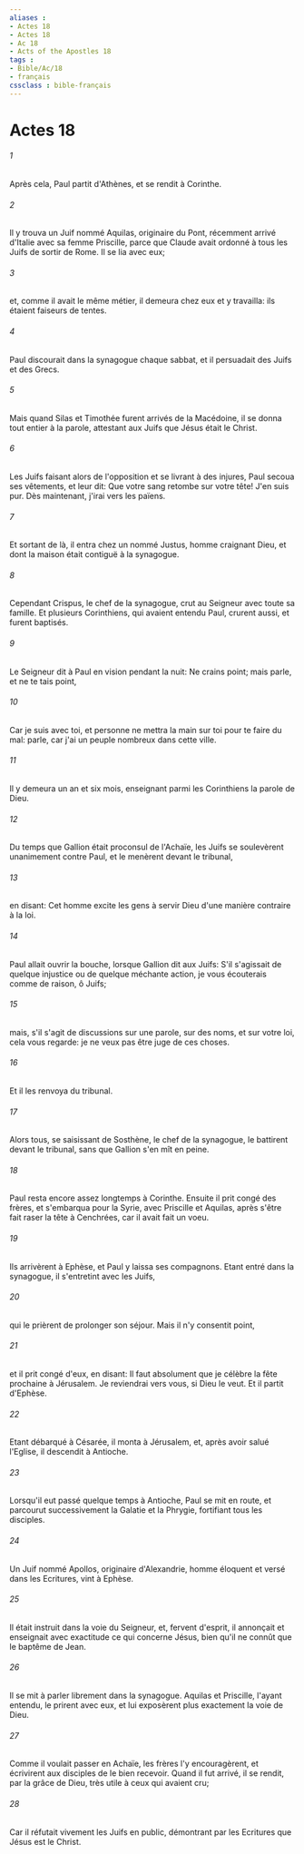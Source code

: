 ```yaml
---
aliases : 
- Actes 18
- Actes 18
- Ac 18
- Acts of the Apostles 18
tags : 
- Bible/Ac/18
- français
cssclass : bible-français
---
```


# Actes 18

###### 1
Après cela, Paul partit d'Athènes, et se rendit à Corinthe.
###### 2
Il y trouva un Juif nommé Aquilas, originaire du Pont, récemment arrivé d'Italie avec sa femme Priscille, parce que Claude avait ordonné à tous les Juifs de sortir de Rome. Il se lia avec eux;
###### 3
et, comme il avait le même métier, il demeura chez eux et y travailla: ils étaient faiseurs de tentes.
###### 4
Paul discourait dans la synagogue chaque sabbat, et il persuadait des Juifs et des Grecs.
###### 5
Mais quand Silas et Timothée furent arrivés de la Macédoine, il se donna tout entier à la parole, attestant aux Juifs que Jésus était le Christ.
###### 6
Les Juifs faisant alors de l'opposition et se livrant à des injures, Paul secoua ses vêtements, et leur dit: Que votre sang retombe sur votre tête! J'en suis pur. Dès maintenant, j'irai vers les païens.
###### 7
Et sortant de là, il entra chez un nommé Justus, homme craignant Dieu, et dont la maison était contiguë à la synagogue.
###### 8
Cependant Crispus, le chef de la synagogue, crut au Seigneur avec toute sa famille. Et plusieurs Corinthiens, qui avaient entendu Paul, crurent aussi, et furent baptisés.
###### 9
Le Seigneur dit à Paul en vision pendant la nuit: Ne crains point; mais parle, et ne te tais point,
###### 10
Car je suis avec toi, et personne ne mettra la main sur toi pour te faire du mal: parle, car j'ai un peuple nombreux dans cette ville.
###### 11
Il y demeura un an et six mois, enseignant parmi les Corinthiens la parole de Dieu.
###### 12
Du temps que Gallion était proconsul de l'Achaïe, les Juifs se soulevèrent unanimement contre Paul, et le menèrent devant le tribunal,
###### 13
en disant: Cet homme excite les gens à servir Dieu d'une manière contraire à la loi.
###### 14
Paul allait ouvrir la bouche, lorsque Gallion dit aux Juifs: S'il s'agissait de quelque injustice ou de quelque méchante action, je vous écouterais comme de raison, ô Juifs;
###### 15
mais, s'il s'agit de discussions sur une parole, sur des noms, et sur votre loi, cela vous regarde: je ne veux pas être juge de ces choses.
###### 16
Et il les renvoya du tribunal.
###### 17
Alors tous, se saisissant de Sosthène, le chef de la synagogue, le battirent devant le tribunal, sans que Gallion s'en mît en peine.
###### 18
Paul resta encore assez longtemps à Corinthe. Ensuite il prit congé des frères, et s'embarqua pour la Syrie, avec Priscille et Aquilas, après s'être fait raser la tête à Cenchrées, car il avait fait un voeu.
###### 19
Ils arrivèrent à Ephèse, et Paul y laissa ses compagnons. Etant entré dans la synagogue, il s'entretint avec les Juifs,
###### 20
qui le prièrent de prolonger son séjour. Mais il n'y consentit point,
###### 21
et il prit congé d'eux, en disant: Il faut absolument que je célèbre la fête prochaine à Jérusalem. Je reviendrai vers vous, si Dieu le veut. Et il partit d'Ephèse.
###### 22
Etant débarqué à Césarée, il monta à Jérusalem, et, après avoir salué l'Eglise, il descendit à Antioche.
###### 23
Lorsqu'il eut passé quelque temps à Antioche, Paul se mit en route, et parcourut successivement la Galatie et la Phrygie, fortifiant tous les disciples.
###### 24
Un Juif nommé Apollos, originaire d'Alexandrie, homme éloquent et versé dans les Ecritures, vint à Ephèse.
###### 25
Il était instruit dans la voie du Seigneur, et, fervent d'esprit, il annonçait et enseignait avec exactitude ce qui concerne Jésus, bien qu'il ne connût que le baptême de Jean.
###### 26
Il se mit à parler librement dans la synagogue. Aquilas et Priscille, l'ayant entendu, le prirent avec eux, et lui exposèrent plus exactement la voie de Dieu.
###### 27
Comme il voulait passer en Achaïe, les frères l'y encouragèrent, et écrivirent aux disciples de le bien recevoir. Quand il fut arrivé, il se rendit, par la grâce de Dieu, très utile à ceux qui avaient cru;
###### 28
Car il réfutait vivement les Juifs en public, démontrant par les Ecritures que Jésus est le Christ.
